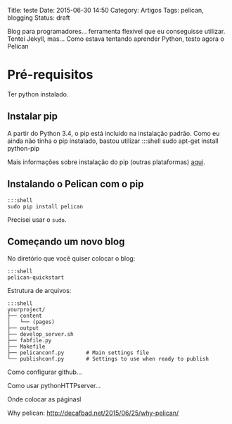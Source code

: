 Title: teste
Date: 2015-06-30 14:50
Category: Artigos
Tags: pelican, blogging
Status: draft



Blog para programadores...
ferramenta flexível que eu conseguisse utilizar. Tentei Jekyll, mas...
Como estava tentando aprender Python, testo agora o Pelican


# Pré-requisitos

Ter python instalado.

## Instalar pip

A partir do Python 3.4, o pip está incluido na instalação padrão.
Como eu ainda não tinha o pip instalado, bastou utilizar
    :::shell
    sudo apt-get install python-pip

Mais informações sobre instalação do pip (outras plataformas) [aqui](https://pip.pypa.io/en/stable/installing.html).

## Instalando o Pelican com o pip

    :::shell
    sudo pip install pelican

Precisei usar o `sudo`.

## Começando um novo blog

No diretório que você quiser colocar o blog:

    :::shell
    pelican-quickstart


Estrutura de arquivos:

    :::shell
    yourproject/
    ├── content
    │   └── (pages)
    ├── output
    ├── develop_server.sh
    ├── fabfile.py
    ├── Makefile
    ├── pelicanconf.py       # Main settings file
    └── publishconf.py       # Settings to use when ready to publish

Como configurar github...

Como usar pythonHTTPserver...

Onde colocar as páginasl

Why pelican:
http://decafbad.net/2015/06/25/why-pelican/
